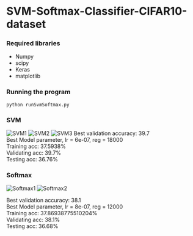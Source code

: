 # SVM-Softmax-Classifier-CIFAR10-dataset

### Required libraries 
- Numpy
- scipy
- Keras
- matplotlib

### Running the program
```
python runSvmSoftmax.py
```
### SVM 
![SVM1](https://github.com/ayesha92ahmad/SVM-Softmax-Classifier-CIFAR10-dataset/blob/master/svm0.png)
![SVM2](https://github.com/ayesha92ahmad/SVM-Softmax-Classifier-CIFAR10-dataset/blob/master/svm1.png)
![SVM3](https://github.com/ayesha92ahmad/SVM-Softmax-Classifier-CIFAR10-dataset/blob/master/svm2.png)
Best validation accuracy: 39.7<br>
Best Model parameter, lr = 6e-07, reg = 18000<br>
Training acc:   37.5938%<br>
Validating acc: 39.7%<br>
Testing acc:    36.76%<br>

### Softmax
![Softmax1](https://github.com/ayesha92ahmad/SVM-Softmax-Classifier-CIFAR10-dataset/blob/master/softmax1.png)
![Softmax2](https://github.com/ayesha92ahmad/SVM-Softmax-Classifier-CIFAR10-dataset/blob/master/softmax2.png)

Best validation accuracy: 38.1<br>
Best Model parameter, lr = 8e-07, reg = 12000<br>
Training acc:   37.86938775510204%<br>
Validating acc: 38.1%<br>
Testing acc:    36.68%<br>
